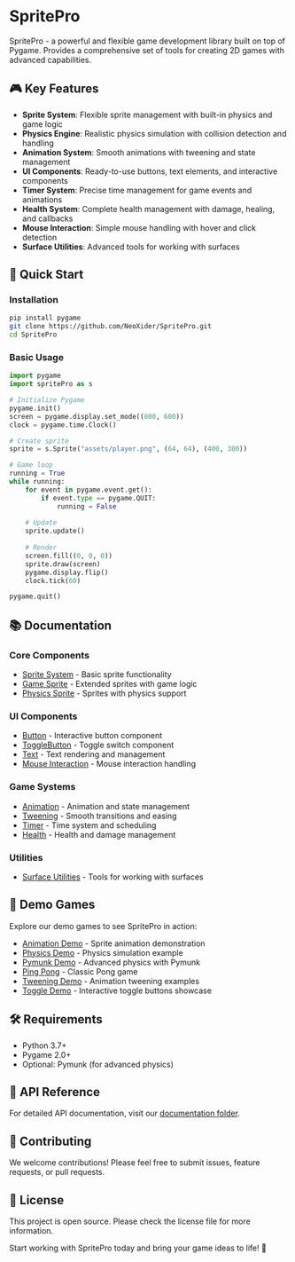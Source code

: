 # SpritePro

SpritePro - a powerful and flexible game development library built on top of Pygame. Provides a comprehensive set of tools for creating 2D games with advanced capabilities.

## 🎮 Key Features

- **Sprite System**: Flexible sprite management with built-in physics and game logic
- **Physics Engine**: Realistic physics simulation with collision detection and handling
- **Animation System**: Smooth animations with tweening and state management
- **UI Components**: Ready-to-use buttons, text elements, and interactive components
- **Timer System**: Precise time management for game events and animations
- **Health System**: Complete health management with damage, healing, and callbacks
- **Mouse Interaction**: Simple mouse handling with hover and click detection
- **Surface Utilities**: Advanced tools for working with surfaces

## 🚀 Quick Start

### Installation

```bash
pip install pygame
git clone https://github.com/NeoXider/SpritePro.git
cd SpritePro
```

### Basic Usage

```python
import pygame
import spritePro as s

# Initialize Pygame
pygame.init()
screen = pygame.display.set_mode((800, 600))
clock = pygame.time.Clock()

# Create sprite
sprite = s.Sprite("assets/player.png", (64, 64), (400, 300))

# Game loop
running = True
while running:
    for event in pygame.event.get():
        if event.type == pygame.QUIT:
            running = False
    
    # Update
    sprite.update()
    
    # Render
    screen.fill((0, 0, 0))
    sprite.draw(screen)
    pygame.display.flip()
    clock.tick(60)

pygame.quit()
```

## 📚 Documentation

### Core Components
- [Sprite System](docs/sprite.md) - Basic sprite functionality
- [Game Sprite](docs/gameSprite.md) - Extended sprites with game logic
- [Physics Sprite](docs/physicSprite.md) - Sprites with physics support

### UI Components
- [Button](docs/button.md) - Interactive button component
- [ToggleButton](docs/toggle_button.md) - Toggle switch component
- [Text](docs/text.md) - Text rendering and management
- [Mouse Interaction](docs/mouse_interactor.md) - Mouse interaction handling

### Game Systems
- [Animation](docs/animation.md) - Animation and state management
- [Tweening](docs/tween.md) - Smooth transitions and easing
- [Timer](docs/timer.md) - Time system and scheduling
- [Health](docs/health.md) - Health and damage management

### Utilities
- [Surface Utilities](docs/surface.md) - Tools for working with surfaces

## 🎯 Demo Games

Explore our demo games to see SpritePro in action:

- [Animation Demo](spritePro/demoGames/animationDemo.py) - Sprite animation demonstration
- [Physics Demo](spritePro/demoGames/demo_physics.py) - Physics simulation example
- [Pymunk Demo](spritePro/demoGames/demo_pymunk.py) - Advanced physics with Pymunk
- [Ping Pong](spritePro/demoGames/ping_pong.py) - Classic Pong game
- [Tweening Demo](spritePro/demoGames/tweenDemo.py) - Animation tweening examples
- [Toggle Demo](spritePro/demoGames/toggle_demo.py) - Interactive toggle buttons showcase

## 🛠️ Requirements

- Python 3.7+
- Pygame 2.0+
- Optional: Pymunk (for advanced physics)

## 📖 API Reference

For detailed API documentation, visit our [documentation folder](docs/).

## 🤝 Contributing

We welcome contributions! Please feel free to submit issues, feature requests, or pull requests.

## 📄 License

This project is open source. Please check the license file for more information.

Start working with SpritePro today and bring your game ideas to life! 🚀